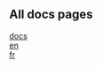 ## All docs pages
[docs](https://mechatronicbeing.github.io/docs/)  
[en](https://mechatronicbeing.github.io/docs-en/)  
[fr](https://mechatronicbeing.github.io/docs-fr/)  
